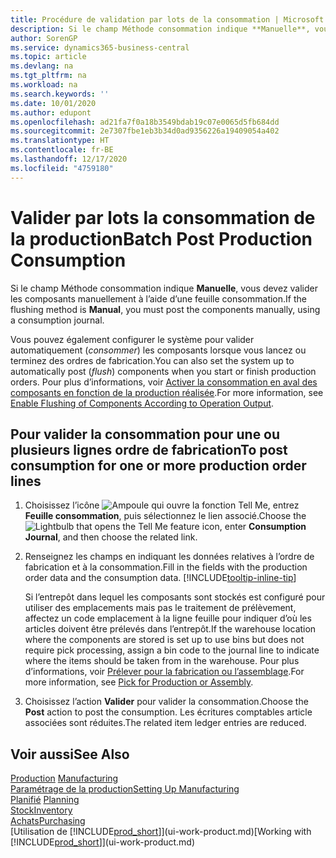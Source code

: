 ```yaml
---
title: Procédure de validation par lots de la consommation | Microsoft Docs
description: Si le champ Méthode consommation indique **Manuelle**, vous devez valider les composants manuellement à l’aide d’une feuille consommation.
author: SorenGP
ms.service: dynamics365-business-central
ms.topic: article
ms.devlang: na
ms.tgt_pltfrm: na
ms.workload: na
ms.search.keywords: ''
ms.date: 10/01/2020
ms.author: edupont
ms.openlocfilehash: ad21fa7f0a18b3549bdab19c07e0065d5fb684dd
ms.sourcegitcommit: 2e7307fbe1eb3b34d0ad9356226a19409054a402
ms.translationtype: HT
ms.contentlocale: fr-BE
ms.lasthandoff: 12/17/2020
ms.locfileid: "4759180"
---
```

# <a name="batch-post-production-consumption"></a><span data-ttu-id="b5d94-103">Valider par lots la consommation de la production</span><span class="sxs-lookup"><span data-stu-id="b5d94-103">Batch Post Production Consumption</span></span>
<span data-ttu-id="b5d94-104">Si le champ Méthode consommation indique **Manuelle**, vous devez valider les composants manuellement à l’aide d’une feuille consommation.</span><span class="sxs-lookup"><span data-stu-id="b5d94-104">If the flushing method is **Manual**, you must post the components manually, using a consumption journal.</span></span>

<span data-ttu-id="b5d94-105">Vous pouvez également configurer le système pour valider automatiquement (*consommer*) les composants lorsque vous lancez ou terminez des ordres de fabrication.</span><span class="sxs-lookup"><span data-stu-id="b5d94-105">You can also set the system up to automatically post (*flush*) components when you start or finish production orders.</span></span> <span data-ttu-id="b5d94-106">Pour plus d’informations, voir [Activer la consommation en aval des composants en fonction de la production réalisée](production-how-to-flush-components-according-to-operation-output.md).</span><span class="sxs-lookup"><span data-stu-id="b5d94-106">For more information, see [Enable Flushing of Components According to Operation Output](production-how-to-flush-components-according-to-operation-output.md).</span></span>

## <a name="to-post-consumption-for-one-or-more-production-order-lines"></a><span data-ttu-id="b5d94-107">Pour valider la consommation pour une ou plusieurs lignes ordre de fabrication</span><span class="sxs-lookup"><span data-stu-id="b5d94-107">To post consumption for one or more production order lines</span></span>  
1.  <span data-ttu-id="b5d94-108">Choisissez l’icône ![Ampoule qui ouvre la fonction Tell Me](media/ui-search/search_small.png "Dites-moi ce que vous voulez faire"), entrez **Feuille consommation**, puis sélectionnez le lien associé.</span><span class="sxs-lookup"><span data-stu-id="b5d94-108">Choose the ![Lightbulb that opens the Tell Me feature](media/ui-search/search_small.png "Tell me what you want to do") icon, enter **Consumption Journal**, and then choose the related link.</span></span>  
2.  <span data-ttu-id="b5d94-109">Renseignez les champs en indiquant les données relatives à l’ordre de fabrication et à la consommation.</span><span class="sxs-lookup"><span data-stu-id="b5d94-109">Fill in the fields with the production order data and the consumption data.</span></span> [!INCLUDE[tooltip-inline-tip](includes/tooltip-inline-tip_md.md)]  

    <span data-ttu-id="b5d94-110">Si l’entrepôt dans lequel les composants sont stockés est configuré pour utiliser des emplacements mais pas le traitement de prélèvement, affectez un code emplacement à la ligne feuille pour indiquer d’où les articles doivent être prélevés dans l’entrepôt.</span><span class="sxs-lookup"><span data-stu-id="b5d94-110">If the warehouse location where the components are stored is set up to use bins but does not require pick processing, assign a bin code to the journal line to indicate where the items should be taken from in the warehouse.</span></span> <span data-ttu-id="b5d94-111">Pour plus d’informations, voir [Prélever pour la fabrication ou l’assemblage](warehouse-how-to-pick-for-production.md).</span><span class="sxs-lookup"><span data-stu-id="b5d94-111">For more information, see [Pick for Production or Assembly](warehouse-how-to-pick-for-production.md).</span></span>  
3.  <span data-ttu-id="b5d94-112">Choisissez l’action **Valider** pour valider la consommation.</span><span class="sxs-lookup"><span data-stu-id="b5d94-112">Choose the **Post** action to post the consumption.</span></span> <span data-ttu-id="b5d94-113">Les écritures comptables article associées sont réduites.</span><span class="sxs-lookup"><span data-stu-id="b5d94-113">The related item ledger entries are reduced.</span></span>

## <a name="see-also"></a><span data-ttu-id="b5d94-114">Voir aussi</span><span class="sxs-lookup"><span data-stu-id="b5d94-114">See Also</span></span>  
<span data-ttu-id="b5d94-115">[Production](production-manage-manufacturing.md)  </span><span class="sxs-lookup"><span data-stu-id="b5d94-115">[Manufacturing](production-manage-manufacturing.md)  </span></span>  
[<span data-ttu-id="b5d94-116">Paramétrage de la production</span><span class="sxs-lookup"><span data-stu-id="b5d94-116">Setting Up Manufacturing</span></span>](production-configure-production-processes.md)  
<span data-ttu-id="b5d94-117">[Planifié](production-planning.md)    </span><span class="sxs-lookup"><span data-stu-id="b5d94-117">[Planning](production-planning.md)    </span></span>  
[<span data-ttu-id="b5d94-118">Stock</span><span class="sxs-lookup"><span data-stu-id="b5d94-118">Inventory</span></span>](inventory-manage-inventory.md)  
[<span data-ttu-id="b5d94-119">Achats</span><span class="sxs-lookup"><span data-stu-id="b5d94-119">Purchasing</span></span>](purchasing-manage-purchasing.md)  
<span data-ttu-id="b5d94-120">[Utilisation de [!INCLUDE[prod_short](includes/prod_short.md)]](ui-work-product.md)</span><span class="sxs-lookup"><span data-stu-id="b5d94-120">[Working with [!INCLUDE[prod_short](includes/prod_short.md)]](ui-work-product.md)</span></span>
